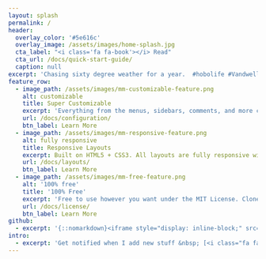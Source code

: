 ```yaml
---
layout: splash
permalink: /
header:
  overlay_color: '#5e616c'
  overlay_image: /assets/images/home-splash.jpg
  cta_label: "<i class='fa fa-book'></i> Read"
  cta_url: /docs/quick-start-guide/
  caption: null
excerpt: 'Chasing sixty degree weather for a year.  #hobolife #Vandwelling'
feature_row:
  - image_path: /assets/images/mm-customizable-feature.png
    alt: customizable
    title: Super Customizable
    excerpt: 'Everything from the menus, sidebars, comments, and more can be configured or set with YAML Front Matter.'
    url: /docs/configuration/
    btn_label: Learn More
  - image_path: /assets/images/mm-responsive-feature.png
    alt: fully responsive
    title: Responsive Layouts
    excerpt: Built on HTML5 + CSS3. All layouts are fully responsive with helpers to augment your content.
    url: /docs/layouts/
    btn_label: Learn More
  - image_path: /assets/images/mm-free-feature.png
    alt: '100% free'
    title: '100% Free'
    excerpt: 'Free to use however you want under the MIT License. Clone it, fork it, customize it, whatever!'
    url: /docs/license/
    btn_label: Learn More
github:
  - excerpt: '{::nomarkdown}<iframe style="display: inline-block;" src="https://ghbtns.com/github-btn.html?user=mmistakes&repo=minimal-mistakes&type=star&count=true&size=large" frameborder="0" scrolling="0" width="160px" height="30px"></iframe> <iframe style="display: inline-block;" src="https://ghbtns.com/github-btn.html?user=mmistakes&repo=minimal-mistakes&type=fork&count=true&size=large" frameborder="0" scrolling="0" width="158px" height="30px"></iframe>{:/nomarkdown}'
intro:
  - excerpt: 'Get notified when I add new stuff &nbsp; [<i class="fa fa-twitter"></i> @mmistakes](https://twitter.com/mmistakes){: .btn .btn--twitter}'
---
```

